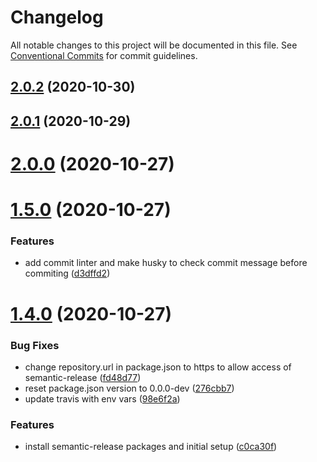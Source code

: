# Changelog

All notable changes to this project will be documented in this file. See
[Conventional Commits](https://conventionalcommits.org) for commit guidelines.

## [2.0.2](https://github.com/stopyransky/fh-hooks/compare/v2.0.1...v2.0.2) (2020-10-30)

## [2.0.1](https://github.com/stopyransky/fh-hooks/compare/v2.0.0...v2.0.1) (2020-10-29)

# [2.0.0](https://github.com/stopyransky/fh-hooks/compare/v1.5.0...v2.0.0) (2020-10-27)

# [1.5.0](https://github.com/stopyransky/fh-hooks/compare/v1.4.0...v1.5.0) (2020-10-27)


### Features

* add commit linter and make husky to check commit message before commiting ([d3dffd2](https://github.com/stopyransky/fh-hooks/commit/d3dffd2b5d8665e96d2c555581f294a49ed91514))

# [1.4.0](https://github.com/stopyransky/fh-hooks/compare/v1.3.9...v1.4.0) (2020-10-27)


### Bug Fixes

* change repository.url in package.json to https to allow access of semantic-release ([fd48d77](https://github.com/stopyransky/fh-hooks/commit/fd48d77f79270a0d5ec1907b1ae24d47ee943200))
* reset package.json version to 0.0.0-dev ([276cbb7](https://github.com/stopyransky/fh-hooks/commit/276cbb78b52b963c13cf686ffad1d09fef449df3))
* update travis with env vars ([98e6f2a](https://github.com/stopyransky/fh-hooks/commit/98e6f2a54878409b0fc7f1f45f91f0e715ad71af))


### Features

* install semantic-release packages and initial setup ([c0ca30f](https://github.com/stopyransky/fh-hooks/commit/c0ca30fbd84e5646045c127320c4f846e6fd52d6))
